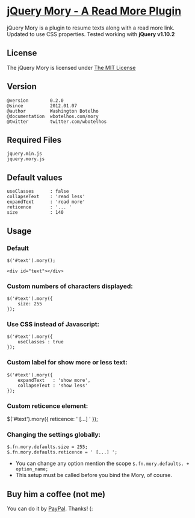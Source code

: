 # [jQuery Mory - A Read More Plugin](http://wbotelhos.com/mory)

jQuery Mory is a plugin to resume texts along with a read more link. Updated to use CSS properties. Tested working with **jQuery v1.10.2**

## License

The jQuery Mory is licensed under [The MIT License](http://www.opensource.org/licenses/mit-license.php)

## Version

	@version        0.2.0
	@since          2012.01.07
	@author         Washington Botelho
	@documentation  wbotelhos.com/mory
	@twitter        twitter.com/wbotelhos

## Required Files

	jquery.min.js
	jquery.mory.js

## Default values

	useClasses		: false
	collapseText	: 'read less'
	expandText		: 'read more'
	reticence		: '... '
	size			: 140

## Usage

### Default

	$('#text').mory();

	<div id="text"></div>

### Custom numbers of characters displayed:

	$('#text').mory({
	    size: 255
	});

### Use CSS instead of Javascript:

	$('#text').mory({
	    useClasses : true
	});

### Custom label for show more or less text:
	$('#text').mory({
    	expandText   : 'show more',
	    collapseText : 'show less'
	});

### Custom reticence element:

$('#text').mory({
    reticence: ' [...] '
});

### Changing the settings globally:

	$.fn.mory.defaults.size = 255;
	$.fn.mory.defaults.reticence = ' [...] ';

+ You can change any option mention the scope `$.fn.mory.defaults. + option_name;`
+ This setup must be called before you bind the Mory, of course.


## Buy him a coffee (not me)

You can do it by [PayPal](https://www.paypal.com/cgi-bin/webscr?cmd=_donations&business=X8HEP2878NDEG&item_name=jQuery%20Mory). Thanks! (:
